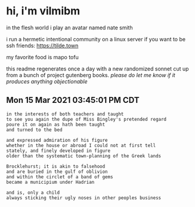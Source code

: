 # hi, i'm vilmibm

in the flesh world i play an avatar named nate smith

i run a hermetic intentional community on a linux server if you want to be ssh friends: https://tilde.town

my favorite food is mapo tofu

this readme regenerates once a day with a new randomized sonnet cut up from a bunch of project gutenberg books.
_please do let me know if it produces anything objectionable_

## Mon 15 Mar 2021 03:45:01 PM CDT

    in the interests of both teachers and taught
    to see you again the dupe of Miss Bingley's pretended regard
    poure it on again as hath been taught
    and turned to the bed
    
    and expressed admiration of his figure
    whether in the house or abroad I could not at first tell
    stately, and finely developed in figure
    older than the systematic town-planning of the Greek lands
    
    Brocklehurst; it is akin to falsehood
    and are buried in the gulf of oblivion
    and within the circlet of a band of gems
    became a municipium under Hadrian
    
    and is, only a child
    always sticking their ugly noses in other peoples business

